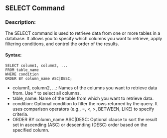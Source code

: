 ## SELECT Command
### Description:
The SELECT command is used to retrieve data from one or more tables in a database. It allows you to specify which columns you want to retrieve, apply filtering conditions, and control the order of the results.

#### Syntax:
```
SELECT column1, column2, ...
FROM table_name
WHERE condition
ORDER BY column_name ASC|DESC;
```

- column1, column2, ...: Names of the columns you want to retrieve data from. Use * to select all columns.
- table_name: Name of the table from which you want to retrieve data.
- condition: Optional condition to filter the rows returned by the query. It uses comparison operators (e.g., =, <, >, BETWEEN, LIKE) to specify criteria.
- ORDER BY column_name ASC|DESC: Optional clause to sort the result set in ascending (ASC) or descending (DESC) order based on the specified column.
